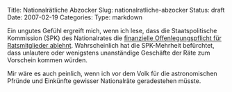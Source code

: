 Title: Nationalrätliche Abzocker
Slug: nationalratliche-abzocker
Status: draft
Date: 2007-02-19
Categories:
Type: markdown

Ein ungutes Gefühl ergreift mich, wenn ich lese, dass die Staatspolitische Kommission (SPK) des Nationalrates die [finanzielle Offenlegungspflicht für Ratsmitglieder ablehnt](http://www.nzz.ch/2007/02/19/il/newzzEYD1BPG9-12.html). Wahrscheinlich hat die SPK-Mehrheit befürchtet, dass unlautere oder wenigstens unanständige Geschäfte der Räte zum Vorschein kommen würden.

Mir wäre es auch peinlich, wenn ich vor dem Volk für die astronomischen Pfründe und Einkünfte gewisser Nationalräte geradestehen müsste.
